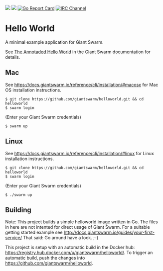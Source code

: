 [![](https://godoc.org/github.com/giantswarm/helloworld?status.svg)](http://godoc.org/github.com/giantswarm/helloworld)
[![](https://img.shields.io/docker/pulls/giantswarm/helloworld.svg)](https://hub.docker.com/r/giantswarm/helloworld/)
[![Go Report Card](https://goreportcard.com/badge/github.com/giantswarm/helloworld)](https://goreportcard.com/report/github.com/giantswarm/helloworld)
[![IRC Channel](https://img.shields.io/badge/irc-%23giantswarm-blue.svg)](https://kiwiirc.com/client/irc.freenode.net/#giantswarm)

# Hello World

A minimal example application for Giant Swarm.

See [The Annotaded Hello World](http://docs.giantswarm.io/guides/annotated-helloworld/) in the Giant Swarm documentation for details.

## Mac

See https://docs.giantswarm.io/reference/cli/installation/#macosx for Mac OS installation instructions.

```
$ git clone https://github.com/giantswarm/helloworld.git && cd helloworld
$ swarm login
```

(Enter your Giant Swarm credentials)

```
$ swarm up
```

## Linux

See https://docs.giantswarm.io/reference/cli/installation/#linux for Linux installation instructions.

```
$ git clone https://github.com/giantswarm/helloworld.git && cd helloworld
$ swarm login
```

(Enter your Giant Swarm credentials)

```
$ ./swarm up
```

## Building

Note: This project builds a simple helloworld image written in Go. The files in here are not intented for direct usage of Giant Swarm. For a suitable getting started example see http://docs.giantswarm.io/guides/your-first-service/ That said: Go around have a look. ;-)

This project is setup with an automatic build in the Docker hub: https://registry.hub.docker.com/u/giantswarm/helloworld/. To trigger an automatic build, push the changes into https://github.com/giantswarm/helloworld.
